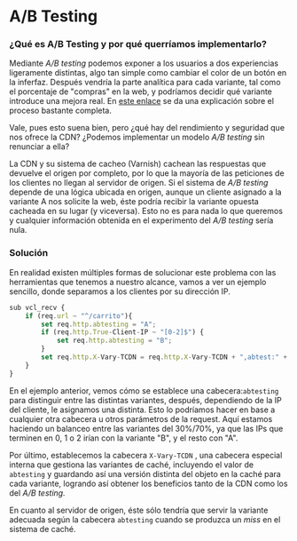 # A/B Testing

### ¿Qué es A/B Testing y por qué querríamos implementarlo?

Mediante _A/B testing_ podemos exponer a los usuarios a dos experiencias ligeramente distintas, algo tan simple como cambiar el color de un botón en la inferfaz. Después vendría la parte analítica para cada variante, tal como el porcentaje de "compras" en la web, y podríamos decidir qué variante introduce una mejora real. En [este enlace](https://en.wikipedia.org/wiki/A/B\_testing) se da una explicación sobre el proceso bastante completa.

Vale, pues esto suena bien, pero ¿qué hay del rendimiento y seguridad que nos ofrece la CDN? ¿Podemos implementar un modelo _A/B testing_ sin renunciar a ella?

La CDN y su sistema de cacheo (Varnish) cachean las respuestas que devuelve el origen por completo, por lo que la mayoría de las peticiones de los clientes no llegan al servidor de origen. Si el sistema de _A/B testing_ depende de una lógica ubicada en origen, aunque un cliente asignado a la variante A nos solicite la web, éste podría recibir la variante opuesta cacheada en su lugar (y viceversa). Esto no es para nada lo que queremos y cualquier información obtenida en el experimento del _A/B testing_ sería nula.

### Solución

En realidad existen múltiples formas de solucionar este problema con las herramientas que tenemos a nuestro alcance, vamos a ver un ejemplo sencillo, donde separamos a los clientes por su dirección IP.

```javascript
sub vcl_recv {  
    if (req.url ~ "^/carrito"){   
        set req.http.abtesting = "A";  
        if (req.http.True-Client-IP ~ "[0-2]$") {  
            set req.http.abtesting = "B";  
        }
        set req.http.X-Vary-TCDN = req.http.X-Vary-TCDN + ",abtest:" + req.http.abtesting;
    }  
}
```

En el ejemplo anterior, vemos cómo se establece una cabecera:`abtesting` para distinguir entre las distintas variantes, después, dependiendo de la IP del cliente, le asignamos una distinta. Esto lo podríamos hacer en base a cualquier otra cabecera u otros parámetros de la request. Aquí estamos haciendo un balanceo entre las variantes del 30%/70%, ya que las IPs que terminen en 0, 1 o 2 irían con la variante "B", y el resto con "A".

Por último, establecemos la cabecera `X-Vary-TCDN` , una cabecera especial interna que gestiona las variantes de caché, incluyendo el valor de `abtesting` y guardando así una versión distinta del objeto en la caché para cada variante, logrando así obtener los beneficios tanto de la CDN como los del _A/B testing._

En cuanto al servidor de origen, éste sólo tendría que servir la variante adecuada según la cabecera `abtesting` cuando se produzca un _miss_ en el sistema de caché.
